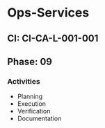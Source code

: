 # Ops-Services

## CI: CI-CA-L-001-001
## Phase: 09

### Activities
- Planning
- Execution
- Verification
- Documentation
